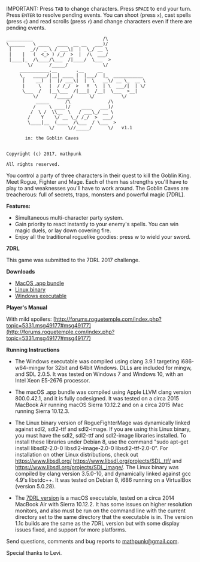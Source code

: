 IMPORTANT: Press `TAB` to change characters. Press `SPACE` to end your turn. Press `ENTER` to resolve pending events. You can shoot (press `x`), cast spells (press `c`) and read scrolls (press `r`) and change characters even if there are pending events.

```
__________                          /\              
\______   \ ____   ____  __ __   ___)/              
 |       _//  _ \ / ___\|  |  \_/ __ \              
 |    |   (  <_> ) /_/  >  |  /\  ___/              
 |____|_  /\____/\___  /|____/  \___  >             
        \/      /_____/             \/              
     ___________.__       .__     __                
     \_   _____/|__| ____ |  |___/  |_  ___________ 
      |    __)  |  |/ ___\|  |  \   __\/ __ \_  __ \
      |     \   |  / /_/  >   Y  \  | \  ___/|  | \/
      \___  /   |__\___  /|___|  /__|  \___  >__|   
          \/      /_____/      \/          \/       
           _____      /\              /\            
          /     \ ____)/    ____   ___)/            
         /  \ /  \\__  \   / ___\_/ __ \            
        /    Y    \/ __ \_/ /_/  >  ___/            
        \____|__  (____  /\___  / \___  >           
                \/     \//_____/      \/   v1.1
                
       in: the Goblin Caves
       
       
Copyright (c) 2017, mathpunk

All rights reserved.
```
You control a party of three characters in their quest to kill the Goblin King. Meet Rogue, Fighter and Mage. Each of them has strengths you'll have to play to and weaknesses you'll have to work around. The Goblin Caves are treacherous: full of secrets, traps, monsters and powerful magic [7DRL].

**Features:**

- Simultaneous multi-character party system.
- Gain priority to react instantly to your enemy's spells. You can win magic duels, or lay down covering fire.
- Enjoy all the traditional roguelike goodies: press w to wield your sword.

**7DRL**

This game was submitted to the 7DRL 2017 challenge.

**Downloads**

- [MacOS .app bundle](https://github.com/RogueFighterMage/RogueFighterMage/blob/master/RogueFighterMage-mac-1.1c.zip?raw=true)
- [Linux binary](https://github.com/RogueFighterMage/RogueFighterMage/blob/master/RogueFighterMage-linux-1.1c.zip?raw=true)
- [Windows executable](https://github.com/RogueFighterMage/RogueFighterMage/blob/master/RogueFighterMage-windows-1.1c.zip?raw=true)

**Player's Manual**

With mild spoilers: [http://forums.roguetemple.com/index.php?topic=5331.msg49177#msg49177](http://forums.roguetemple.com/index.php?topic=5331.msg49177#msg49177)

**Running Instructions**

- The Windows executable was compiled using clang 3.9.1 targeting i686-w64-mingw for 32bit and 64bit Windows. DLLs are included for mingw, and SDL 2.0.5. It was tested on Windows 7 and Windows 10, with an Intel Xeon E5-2676 processor.

- The macOS .app bundle was compiled using Apple LLVM clang version 800.0.42.1, and it is fully codesigned. It was tested on a circa 2015 MacBook Air running macOS Sierra 10.12.2 and on a circa 2015 iMac running Sierra 10.12.3.

- The Linux binary version of RogueFighterMage was dynamically linked against sdl2, sdl2-ttf and sdl2-image. If you are using this Linux binary, you must have the sdl2, sdl2-ttf and sdl2-image libraries installed. To install these libraries under Debian 8, use the command "sudo apt-get install libsdl2-2.0-0 libsdl2-image-2.0-0 libsdl2-ttf-2.0-0". For installation on other Linux distributions, check out https://www.libsdl.org/ https://www.libsdl.org/projects/SDL_ttf/ and https://www.libsdl.org/projects/SDL_image/. The Linux binary was compiled by clang version 3.5.0-10, and dynamically linked against gcc 4.9's libstdc++. It was tested on Debian 8, i686 running on a VirtualBox (version 5.0.28).

- The [7DRL version](https://github.com/RogueFighterMage/RogueFighterMage/blob/50eb315ec5cc3f64afa3df7798d5ef64a66a3093/RogueFighterMage-1.1.zip) is a macOS executable, tested on a circa 2014 MacBook Air with Sierra 10.12.2. It has some issues on higher resolution monitors, and also must be run on the command line with the current directory set to the same directory that the executable is in. The version 1.1c builds are the same as the 7DRL version but with some display issues fixed, and support for more platforms.

Send questions, comments and bug reports to [mathpunk@gmail.com](mailto://mathpunk@gmail.com).

Special thanks to Levi.
